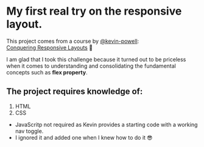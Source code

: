# My first real try on the responsive layout.

This project comes from a course by [@kevin-powell](https://github.com/kevin-powell):   
[Conquering Responsive Layouts](https://courses.kevinpowell.co/conquering-responsive-layouts) :muscle: &nbsp; 

I am glad that I took this challenge because it turned out to be priceless when it comes to understanding and consolidating
the fundamental concepts such as **flex property**.

## The project requires knowledge of:

1. HTML
2. CSS

+ JavaScritp not required as Kevin provides a starting code with a working nav toggle.
+ I ignored it and added one when I knew how to do it :sunglasses:

